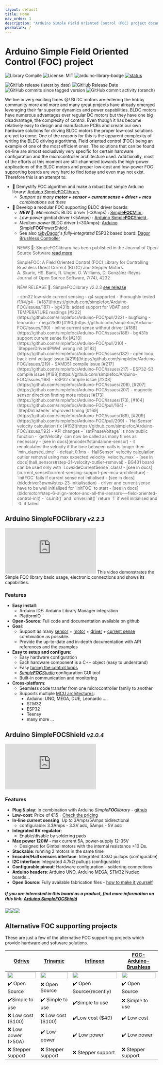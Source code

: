 ```yaml
---
layout: default
title: Home
nav_order: 1
description: "Arduino Simple Field Oriented Control (FOC) project documentation."
permalink: /
---
```

# Arduino Simple Field Oriented Control (FOC) project

![Library Compile](https://github.com/simplefoc/Arduino-FOC/workflows/Library%20Compile/badge.svg)
![License: MIT](https://img.shields.io/badge/License-MIT-yellow.svg)
![arduino-library-badge](https://www.ardu-badge.com/badge/Simple%20FOC.svg?)
[![status](https://joss.theoj.org/papers/4382445f249e064e9f0a7f6c1bb06b1d/status.svg)](https://joss.theoj.org/papers/4382445f249e064e9f0a7f6c1bb06b1d)

![GitHub release (latest by date)](https://img.shields.io/github/v/release/simplefoc/arduino-foc)
![GitHub Release Date](https://img.shields.io/github/release-date/simplefoc/arduino-foc?color=blue)
![GitHub commits since tagged version](https://img.shields.io/github/commits-since/simplefoc/arduino-foc/latest/dev)
![GitHub commit activity (branch)](https://img.shields.io/github/commit-activity/m/simplefoc/arduino-foc/dev)

We live in very exciting times 😃! BLDC motors are entering the hobby community more and more and many great projects have already emerged leveraging their far superior dynamics and power capabilities. BLDC motors have numerous advantages over regular DC motors but they have one big disadvantage, the complexity of control. Even though it has become relatively easy to design and manufacture PCBs and create our own hardware solutions for driving BLDC motors the proper low-cost solutions are yet to come. One of the reasons for this is the apparent complexity of writing the BLDC driving algorithms, Field oriented control (FOC) being an example of one of the most efficient ones.
The solutions that can be found on-line are almost exclusively very specific for certain hardware configuration and the microcontroller architecture used.
Additionally, most of the efforts at this moment are still channeled towards the high-power applications of the BLDC motors and proper low-cost and low-power FOC supporting boards are very hard to find today and even may not exist. <br>
Therefore this is an attempt to: 
- 🎯 Demystify FOC algorithm and make a robust but simple Arduino library: [Arduino <span class="simple">Simple<span class="foc">FOC</span>library</span> ](#arduino-simplefoclibrary-v160)
  - <i>Support as many <b>motor + sensor + current sense + driver + mcu</b> combinations out there</i>
- 🎯 Develop a modular FOC supporting BLDC driver boards:
   - ***NEW*** 📢: *Minimalistic* BLDC driver (<3Amps) :   [<span class="simple">Simple<b>FOC</b>Mini</span> ](simplefocmini).
   - *Low-power* gimbal driver (<5Amps) :   [Arduino <span class="simple">Simple<b>FOC</b>Shield</span> ](arduino_simplefoc_shield_showcase).
   - *Medium-power* BLDC driver (<30Amps): [Arduino <span class="simple">Simple<b>FOC</b>PowerShield</span> ](https://github.com/simplefoc/Arduino-SimpleFOC-PowerShield).
   - See also [@byDagor](https://github.com/byDagor)'s *fully-integrated* ESP32 based board: [Dagor Brushless Controller](https://github.com/byDagor/Dagor-Brushless-Controller)


<blockquote class="success">
<p class="heading">NEWS 📢: <span class="simple">Simple<span class="foc">FOC</span>library</span> has been published in the Journal of Open Source Software <a href="citing">read more</a></p>

SimpleFOC: A Field Oriented Control (FOC) Library for Controlling Brushless Direct Current (BLDC) and Stepper Motors.<br>
A. Skuric, HS. Bank, R. Unger, O. Williams, D. González-Reyes<br>
Journal of Open Source Software, 7(74), 4232<br>
</blockquote>

<blockquote class="info" markdown="1">
   <p class="heading">NEW RELEASE 📢: <span class="simple">Simple<span class="foc">FOC</span>library</span> v2.2.3 <a href="https://github.com/simplefoc/Arduino-FOC/releases/tag/v2.2.3">see release</a></p>
- stm32 low-side current sensing 
   - g4 supported
   - thoroughly tested f1/f4/g4 - [#187](https://github.com/simplefoc/Arduino-FOC/issues/187)
   - bg431b: added support for VBAT and TEMPERATURE readings [#222](https://github.com/simplefoc/Arduino-FOC/pull/222)
- bugfixing
   - leonardo
   - mega2560 [#190](https://github.com/simplefoc/Arduino-FOC/issues/190)
   - inline current sense without driver [#188](https://github.com/simplefoc/Arduino-FOC/issues/188)
   - bg431b support current sense fix [#210](https://github.com/simplefoc/Arduino-FOC/pull/210)
   - `StepperDriver4PWM` wrong init  [#182](https://github.com/simplefoc/Arduino-FOC/issues/182)
   - open loop back-emf voltage issue [#219](https://github.com/simplefoc/Arduino-FOC/issues/219)
   - SAMD51 compile issue [#217](https://github.com/simplefoc/Arduino-FOC/issues/217)
   - ESP32-S3 compile issue [#198](https://github.com/simplefoc/Arduino-FOC/issues/198)
   - ESP32 compile issue [#208](https://github.com/simplefoc/Arduino-FOC/issues/208), [#207](https://github.com/simplefoc/Arduino-FOC/issues/207)
   - magnetic sensor direction finding more robust [#173](https://github.com/simplefoc/Arduino-FOC/issues/173), [#164](https://github.com/simplefoc/Arduino-FOC/pull/164)
   - `StepDirListener` improved timing [#169](https://github.com/simplefoc/Arduino-FOC/issues/169), [#209](https://github.com/simplefoc/Arduino-FOC/pull/209)
   - `HallSensor` velocity calculation fix [#192](https://github.com/simplefoc/Arduino-FOC/issues/192) 
- API changes
   - `setPhaseVoltage` is now public function 
   - `getVelocity` can now be called as many times as necessary - [see in docs](encoder#standalone-sensor)
      - it recalculates the velocity if the time between calls is longer then `min_elapsed_time` - default 0.1ms
   - `HallSensor` velocity calculation outlier removal using max expected velocity `velocity_max` - [see in docs](hall_sensors#step-21-velocity-outlier-removal)
   - BG431 board can be used only with `LowsideCurrentSense` class! - [see in docs](current_sense#current-sensing-support-per-mcu-architecture)
   - `initFOC` fails if current sense not initialised - [see in docs](bldcdriver3pwm#step-23-initialisation)
      - driver and current sense have to be well initialised for `initFOC` to start - [see in docs](bldcmotor#step-6-align-motor-and-all-the-sensors---field-oriented-control-init)
      - `cs.init()` and `driver.init()` return `1` if well initialised and `0` if failed 
</blockquote>

## Arduino <span class="simple">Simple<span class="foc">FOC</span>library</span> <i><small>v2.2.3</small></i>
<iframe class="youtube"  src="https://www.youtube.com/embed/Y5kLeqTc6Zk" frameborder="0" allow="accelerometer; autoplay; encrypted-media; gyroscope; picture-in-picture" allowfullscreen></iframe>
This video demonstrates the Simple FOC library basic usage, electronic connections and shows its capabilities.

### Features
- **Easy install**: 
   - Arduino IDE: Arduino Library Manager integration
   - PlatformIO
- **Open-Source**: Full code and documentation available on github
- **Goal**: 
   - Support as many [sensor](position_sensors) + [motor](motors) + [driver](drivers) + [current sense](current_sense)   combination as possible.
   - Provide the up-to-date and in-depth documentation with API references and the examples
- **Easy to setup and configure**: 
   - Easy hardware configuration 
   - Each hardware component is a C++ object (easy to understand) 
   - Easy [tuning the control loops](motion_control)
   - [*Simple**FOC**Studio*](studio) configuration GUI tool
   - Built-in communication and monitoring
- **Cross-platform**:
   - Seamless code transfer from one microcontroller family to another 
   - Supports multiple [MCU architectures](microcontrollers):
      - Arduino: UNO, MEGA, DUE, Leonardo ....
      - STM32
      - ESP32
      - Teensy
      - many more ...


## Arduino <span class="simple">Simple<span class="foc">FOC</span>Shield</span> <i><small>v2.0.4</small></i>
<iframe class="youtube"  src="https://www.youtube.com/embed/G5pbo0C6ujE" frameborder="0" allow="accelerometer; autoplay; encrypted-media; gyroscope; picture-in-picture" allowfullscreen></iframe>

### Features
- **Plug & play**: In combination with Arduino *Simple**FOC**library* - [github](https://github.com/simplefoc/Arduino-FOC)
- **Low-cost**: Price of €15 - [Check the pricing](https://www.simplefoc.com/shop) 
- **In-line current sensing**: Up to 3Amps/5Amps bidirectional
   - configurable: 3.3Amps - 3.3V adc, 5Amps - 5V adc
- **Integrated 8V regulator**: 
   - Enable/disable by soldering pads
- **Max power 120W** - max current 5A, power-supply 12-35V
   - Designed for Gimbal motors with the internal resistance >10 Ωs. 
- **Stackable**: running 2 motors in the same time
- **Encoder/Hall sensors interface**: Integrated 3.3kΩ pullups (configurable)
- **I2C interface**: Integrated 4.7kΩ pullups (configurable)
- **Configurable pinout**: Hardware configuration - soldering connections
- **Arduino headers**: Arduino UNO, Arduino MEGA, STM32 Nucleo boards...
- **Open Source**: Fully available fabrication files - [how to make it yourself](arduino_simplefoc_shield_fabrication)

##### If you are interested in this board as a product, find more information on this link: [Arduino <span class="simple">Simple<span class="foc">FOC</span>Shield</span>](https://simplefoc.com/simplefoc_shield_product)


<p><img src="extras/Images/simple_foc_shield_v13_small.gif" class="img200" ><img src="https://simplefoc.com/assets/img/v1.jpg" class="img200 img_half" ><img src="https://simplefoc.com/assets/img/v2.jpg" class="img200 img_half" ></p>

## Alternative FOC supporting projects
These are just a few of the alternative FOC supporting projects which provide hardware and software solutions. 

<a href="https://odriverobotics.com/" >Odrive</a> | <a href="https://www.youtube.com/watch?v=g2BHEdvW9bU">Trinamic</a> | <a href="https://www.infineon.com/cms/en/product/evaluation-boards/bldc_shield_tle9879/" >Infineon</a> | <a href="https://github.com/gouldpa/FOC-Arduino-Brushless">FOC-Arduino-Brushless</a>
------------ | ------------- | ------------ | -------------
<img src="https://images.squarespace-cdn.com/content/v1/58aff26de4fcb53b5efd2f02/1523147803002-0OYG383CVIPARMB6Y9IT/ODrive_v34%400%2C5x.jpg?format=500w" style="width:100%;max-width:250px"  > | <img src="https://i3.ytimg.com/vi/g2BHEdvW9bU/maxresdefault.jpg" style="width:100%;max-width:250px"  > | <img src="https://www.infineon.com/export/sites/default/_images/product/evaluation-boards/BLDC_Motor_Shild_with_TLE9879QXA40.jpg_1711722916.jpg" style="width:100%;max-width:250px"  >| <img src="https://hackster.imgix.net/uploads/attachments/998086/dev_kit_89eygMekks.jpg?auto=compress%2Cformat&w=1280&h=960&fit=max" style="width:100%;max-width:250px"  >
✔️ Open Source | ❌ Open Source | ✔️ Open Source(recently) | ✔️ Open Source
✔️Simple to use | ✔️ Simple to use | ✔️Simple to use | ❌ Simple to use
❌ Low cost ($100) | ❌ Low cost ($100) | ✔️Low cost ($40) | ✔️ Low cost
❌ Low power (>50A) | ✔️ Low power  | ✔️  Low power | ✔️ Low power
❌ Stepper support | ❌ Stepper support | ❌ Stepper support | ❌ Stepper support